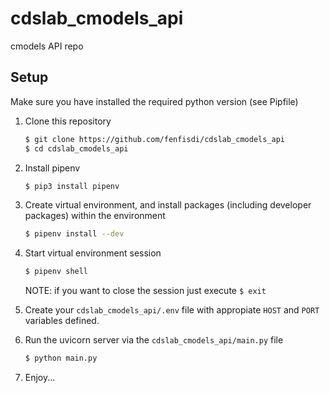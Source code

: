 # cdslab_cmodels_api

cmodels API repo

## Setup

Make sure you have installed the required python version (see Pipfile)

1. Clone this repository

    ```bash
    $ git clone https://github.com/fenfisdi/cdslab_cmodels_api
    $ cd cdslab_cmodels_api
    ```

2. Install pipenv

    ```bash
    $ pip3 install pipenv
    ```

3. Create virtual environment, and install packages (including developer packages) within the environment

    ```bash
    $ pipenv install --dev
    ```

4. Start virtual environment session

    ```bash
    $ pipenv shell
    ```

    NOTE: if you want to close the session just execute ``$ exit``

5. Create your ``cdslab_cmodels_api/.env`` file with appropiate ``HOST`` and ``PORT`` variables defined.

6. Run the uvicorn server via the ``cdslab_cmodels_api/main.py`` file

    ```bash
    $ python main.py
    ```

7. Enjoy...
